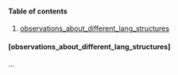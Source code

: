 
#### Table of contents

1. [observations_about_different_lang_structures](#observations_about_different_lang_structures)

#### [observations_about_different_lang_structures]
...
